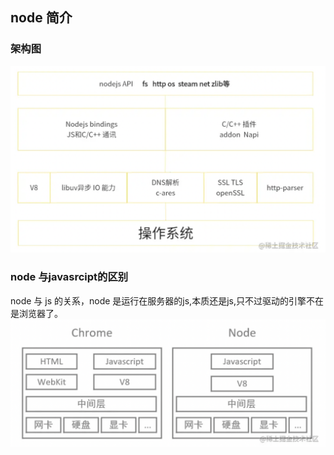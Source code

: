 ## node 简介
### 架构图
![alt text](image.png)

### node 与javasrcipt的区别

node 与 js 的关系，node 是运行在服务器的js,本质还是js,只不过驱动的引擎不在是浏览器了。
![alt text](image-1.png)